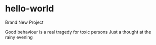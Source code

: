 # hello-world
Brand New Project


Good behaviour is a real tragedy for toxic persons
Just a thought at the rainy evening
